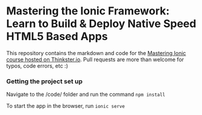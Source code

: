 Mastering the Ionic Framework: Learn to Build & Deploy Native Speed HTML5 Based Apps
=======

This repository contains the markdown and code for the [Mastering Ionic course hosted on Thinkster.io](https://thinkster.io/ionic-framework-tutorial/). Pull requests are more than welcome for typos, code errors, etc :)

### Getting the project set up
Navigate to the /code/ folder and run the command `npm install`

To start the app in the browser, run `ionic serve`
